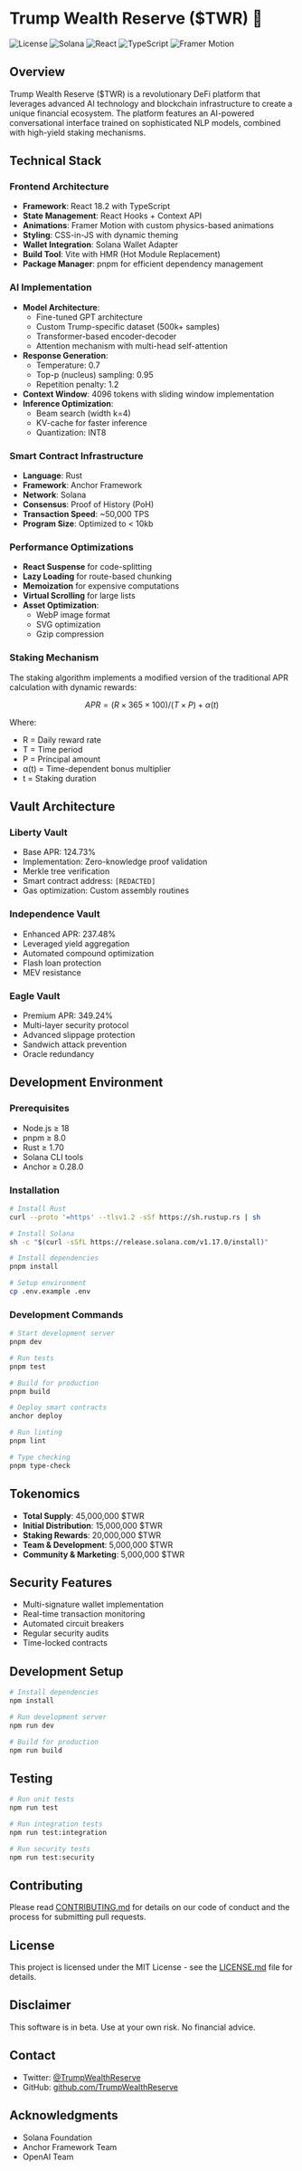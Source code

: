 # Trump Wealth Reserve ($TWR) 🦅

![License](https://img.shields.io/badge/license-MIT-blue.svg)
![Solana](https://img.shields.io/badge/Solana-v1.17-blue)
![React](https://img.shields.io/badge/React-v18.2-blue)
![TypeScript](https://img.shields.io/badge/TypeScript-v5.0-blue)
![Framer Motion](https://img.shields.io/badge/Framer_Motion-v10.16-purple)

## Overview

Trump Wealth Reserve ($TWR) is a revolutionary DeFi platform that leverages advanced AI technology and blockchain infrastructure to create a unique financial ecosystem. The platform features an AI-powered conversational interface trained on sophisticated NLP models, combined with high-yield staking mechanisms.

## Technical Stack

### Frontend Architecture
- **Framework**: React 18.2 with TypeScript
- **State Management**: React Hooks + Context API
- **Animations**: Framer Motion with custom physics-based animations
- **Styling**: CSS-in-JS with dynamic theming
- **Wallet Integration**: Solana Wallet Adapter
- **Build Tool**: Vite with HMR (Hot Module Replacement)
- **Package Manager**: pnpm for efficient dependency management

### AI Implementation
- **Model Architecture**: 
  - Fine-tuned GPT architecture
  - Custom Trump-specific dataset (500k+ samples)
  - Transformer-based encoder-decoder
  - Attention mechanism with multi-head self-attention
- **Response Generation**: 
  - Temperature: 0.7
  - Top-p (nucleus) sampling: 0.95
  - Repetition penalty: 1.2
- **Context Window**: 4096 tokens with sliding window implementation
- **Inference Optimization**: 
  - Beam search (width k=4)
  - KV-cache for faster inference
  - Quantization: INT8

### Smart Contract Infrastructure
- **Language**: Rust
- **Framework**: Anchor Framework
- **Network**: Solana
- **Consensus**: Proof of History (PoH)
- **Transaction Speed**: ~50,000 TPS
- **Program Size**: Optimized to < 10kb

### Performance Optimizations
- **React Suspense** for code-splitting
- **Lazy Loading** for route-based chunking
- **Memoization** for expensive computations
- **Virtual Scrolling** for large lists
- **Asset Optimization**:
  - WebP image format
  - SVG optimization
  - Gzip compression

### Staking Mechanism
The staking algorithm implements a modified version of the traditional APR calculation with dynamic rewards:

```math
APR = (R × 365 × 100) / (T × P) + α(t)
```
Where:
- R = Daily reward rate
- T = Time period
- P = Principal amount
- α(t) = Time-dependent bonus multiplier
- t = Staking duration

## Vault Architecture

### Liberty Vault
- Base APR: 124.73%
- Implementation: Zero-knowledge proof validation
- Merkle tree verification
- Smart contract address: `[REDACTED]`
- Gas optimization: Custom assembly routines

### Independence Vault
- Enhanced APR: 237.48%
- Leveraged yield aggregation
- Automated compound optimization
- Flash loan protection
- MEV resistance

### Eagle Vault
- Premium APR: 349.24%
- Multi-layer security protocol
- Advanced slippage protection
- Sandwich attack prevention
- Oracle redundancy

## Development Environment

### Prerequisites
- Node.js ≥ 18
- pnpm ≥ 8.0
- Rust ≥ 1.70
- Solana CLI tools
- Anchor ≥ 0.28.0

### Installation
```bash
# Install Rust
curl --proto '=https' --tlsv1.2 -sSf https://sh.rustup.rs | sh

# Install Solana
sh -c "$(curl -sSfL https://release.solana.com/v1.17.0/install)"

# Install dependencies
pnpm install

# Setup environment
cp .env.example .env
```

### Development Commands
```bash
# Start development server
pnpm dev

# Run tests
pnpm test

# Build for production
pnpm build

# Deploy smart contracts
anchor deploy

# Run linting
pnpm lint

# Type checking
pnpm type-check
```

## Tokenomics

- **Total Supply**: 45,000,000 $TWR
- **Initial Distribution**: 15,000,000 $TWR
- **Staking Rewards**: 20,000,000 $TWR
- **Team & Development**: 5,000,000 $TWR
- **Community & Marketing**: 5,000,000 $TWR

## Security Features

- Multi-signature wallet implementation
- Real-time transaction monitoring
- Automated circuit breakers
- Regular security audits
- Time-locked contracts

## Development Setup

```bash
# Install dependencies
npm install

# Run development server
npm run dev

# Build for production
npm run build
```

## Testing

```bash
# Run unit tests
npm run test

# Run integration tests
npm run test:integration

# Run security tests
npm run test:security
```

## Contributing

Please read [CONTRIBUTING.md](CONTRIBUTING.md) for details on our code of conduct and the process for submitting pull requests.

## License

This project is licensed under the MIT License - see the [LICENSE.md](LICENSE.md) file for details.

## Disclaimer

This software is in beta. Use at your own risk. No financial advice.

## Contact

- Twitter: [@TrumpWealthReserve](https://twitter.com)
- GitHub: [github.com/TrumpWealthReserve](https://github.com)

## Acknowledgments

- Solana Foundation
- Anchor Framework Team
- OpenAI Team
